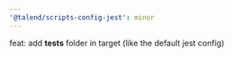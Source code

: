 ```yaml
---
'@talend/scripts-config-jest': minor
---
```


feat: add **__tests__** folder in target (like the default jest config)
